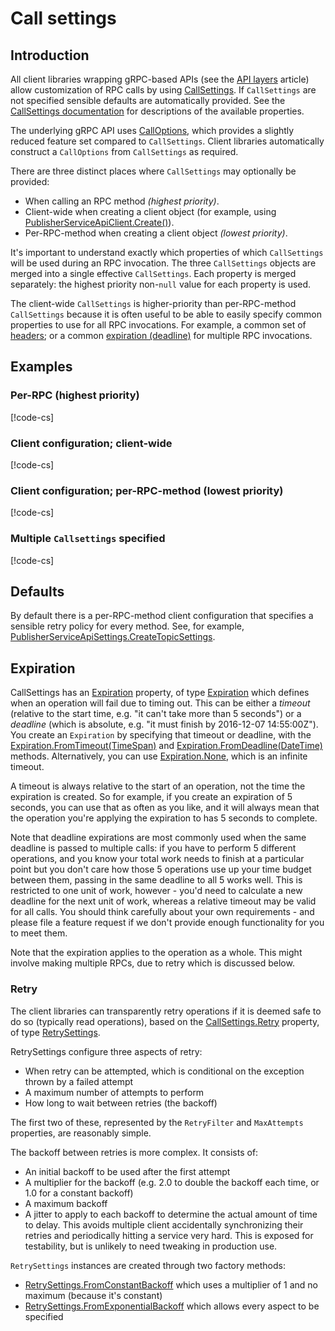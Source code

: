 # Call settings

## Introduction

All client libraries wrapping gRPC-based APIs (see the [API layers](api-layers.md) article)
allow customization of RPC calls by using
[CallSettings](../obj/api/Google.Api.Gax.Grpc.CallSettings.yml). If `CallSettings` are
not specified sensible defaults are automatically provided.
See the [CallSettings documentation](../obj/api/Google.Api.Gax.Grpc.CallSettings.yml)
for descriptions of the available properties.

The underlying gRPC API uses
[CallOptions](http://www.grpc.io/grpc/csharp/html/T_Grpc_Core_CallOptions.htm),
which provides a slightly reduced feature set compared to `CallSettings`.
Client libraries automatically construct a `CallOptions` from `CallSettings`
as required.

There are three distinct places where `CallSettings` may optionally be provided:

* When calling an RPC method *(highest priority)*.
* Client-wide when creating a client object (for example, using
[PublisherServiceApiClient.Create()](../Google.Cloud.PubSub.V1/api/Google.Cloud.PubSub.V1.PublisherServiceApiClient.html#Google_Cloud_PubSub_V1_PublisherServiceApiClient_Create_Google_Api_Gax_ServiceEndpoint_Google_Cloud_PubSub_V1_PublisherServiceApiSettings_)).
* Per-RPC-method when creating a client object *(lowest priority)*.

It's important to understand exactly which properties of which `CallSettings` will be used during an RPC invocation.
The three `CallSettings` objects are merged into a single effective `CallSettings`.
Each property is merged separately: the highest priority non-`null` value for each
property is used.

The client-wide `CallSettings` is higher-priority than per-RPC-method `CallSettings`
because it is often useful to be able to easily specify common properties to use
for all RPC invocations. For example, a common set of
[headers](../obj/api/Google.Api.Gax.Grpc.CallSettings.yml#Google_Api_Gax_Grpc_CallSettings_HeaderMutation);
or a common
[expiration (deadline)](../obj/api/Google.Api.Gax.Grpc.CallSettings.yml#Google_Api_Gax_Grpc_CallSettings_Expiration)
for multiple RPC invocations.

## Examples

### Per-RPC (highest priority)

[!code-cs[](../obj/snippets/root.CallSettings.txt#PerRpc)]

### Client configuration; client-wide

[!code-cs[](../obj/snippets/root.CallSettings.txt#ClientWide)]

### Client configuration; per-RPC-method (lowest priority)

[!code-cs[](../obj/snippets/root.CallSettings.txt#ClientPerMethod)]

### Multiple `Callsettings` specified

[!code-cs[](../obj/snippets/root.CallSettings.txt#Overrides)]

## Defaults

By default there is a per-RPC-method client configuration that specifies a sensible
retry policy for every method. See, for example,
[PublisherServiceApiSettings.CreateTopicSettings](../Google.Cloud.PubSub.V1/api/Google.Cloud.PubSub.V1.PublisherServiceApiSettings.html#Google_Cloud_PubSub_V1_PublisherServiceApiSettings_CreateTopicSettings).

## Expiration

CallSettings has an [Expiration](../obj/api/Google.Api.Gax.Grpc.CallSettings.yml#Google_Api_Gax_Grpc_CallSettings_Expiration) property,
of type [Expiration](../obj/api/Google.Api.Gax.Expiration.yml) which defines when an operation will fail due to timing out.
This can be either a *timeout* (relative to the start time, e.g. "it can't take more than 5 seconds") or a *deadline* (which is
absolute, e.g. "it must finish by 2016-12-07 14:55:00Z"). You create an `Expiration` by specifying that timeout
or deadline, with the [Expiration.FromTimeout(TimeSpan)](../obj/api/Google.Api.Gax.Expiration.yml#Google_Api_Gax_Expiration_FromTimeout_System_TimeSpan_)
and [Expiration.FromDeadline(DateTime)](../obj/api/Google.Api.Gax.Expiration.yml#Google_Api_Gax_Expiration_FromDeadline_System_DateTime_) methods.
Alternatively, you can use [Expiration.None](../obj/api/Google.Api.Gax.Expiration.yml#Google_Api_Gax_Expiration_None), which is an infinite timeout.

A timeout is always relative to the
start of an operation, not the time the expiration is created. So for example, if you create an expiration of
5 seconds, you can use that as often as you like, and it will always mean that the operation you're applying
the expiration to has 5 seconds to complete.

Note that deadline expirations are most commonly used when the same deadline is passed to multiple calls:
if you have to perform 5 different operations, and you know your total work needs to finish at a particular
point but you don't care how those 5 operations use up your time budget between them, passing in the same
deadline to all 5 works well. This is restricted to one unit of work, however - you'd need to calculate a new
deadline for the next unit of work, whereas a relative timeout may be valid for all calls. You should think
carefully about your own requirements - and please file a feature request if we don't provide enough functionality
for you to meet them.

Note that the expiration applies to the operation as a whole. This might involve making multiple RPCs, due to retry
which is discussed below.

### Retry

The client libraries can transparently retry operations if it is deemed safe to do so (typically read operations),
based on the [CallSettings.Retry](../obj/api/Google.Api.Gax.Grpc.CallSettings.yml#Google_Api_Gax_Grpc_CallSettings_Retry) property,
of type [RetrySettings](../obj/api/Google.Api.Gax.Grpc.RetrySettings.yml).

RetrySettings configure three aspects of retry:

- When retry can be attempted, which is conditional on the exception thrown by a failed attempt
- A maximum number of attempts to perform
- How long to wait between retries (the backoff)

The first two of these, represented by the `RetryFilter`
and `MaxAttempts` properties, are reasonably simple.

The backoff between retries is more complex. It consists of:

- An initial backoff to be used after the first attempt
- A multiplier for the backoff (e.g. 2.0 to double the backoff each time, or 1.0 for a constant backoff)
- A maximum backoff
- A jitter to apply to each backoff to determine the actual amount of time to delay. This avoids multiple client
  accidentally synchronizing their retries and periodically hitting
  a service very hard. This is exposed for testability, but is unlikely to need tweaking in production use.

`RetrySettings` instances are created through two factory methods:

- [RetrySettings.FromConstantBackoff](../obj/api/Google.Api.Gax.Grpc.RetrySettings.yml#Google_Api_Gax_Grpc_RetrySettings_FromConstantBackoff_System_Int32_System_TimeSpan_System_Predicate_System_Exception__Google_Api_Gax_Grpc_RetrySettings_IJitter_) which uses a multiplier of 1 and no maximum (because it's constant)
- [RetrySettings.FromExponentialBackoff](../obj/api/Google.Api.Gax.Grpc.RetrySettings.yml#Google_Api_Gax_Grpc_RetrySettings_FromExponentialBackoff_System_Int32_System_TimeSpan_System_TimeSpan_System_Double_System_Predicate_System_Exception__Google_Api_Gax_Grpc_RetrySettings_IJitter_) which allows every aspect to be specified

